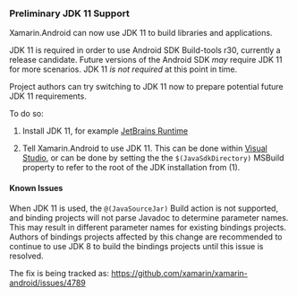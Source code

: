 ### Preliminary JDK 11 Support

Xamarin.Android can now use JDK 11 to build libraries and applications.

JDK 11 is required in order to use Android SDK Build-tools r30,
currently a release candidate.  Future versions of the Android SDK
*may* require JDK 11 for more scenarios.  JDK 11 *is not required*
at this point in time.

Project authors can try switching to JDK 11 now to prepare
potential future JDK 11 requirements.

To do so:

 1. Install JDK 11, for example
    [JetBrains Runtime](https://confluence.jetbrains.com/display/JBR/JetBrains+Runtime)

 2. Tell Xamarin.Android to use JDK 11.  This can be done within
    [Visual Studio](https://docs.microsoft.com/en-us/xamarin/android/troubleshooting/questions/update-jdk?tabs=windows),
    or can be done by setting the the `$(JavaSdkDirectory)` MSBuild
    property to refer to the root of the JDK installation from (1).

#### Known Issues

When JDK 11 is used, the `@(JavaSourceJar)` Build action is not supported,
and binding projects will not parse Javadoc to determine parameter names.
This may result in different parameter names for existing bindings projects.
Authors of bindings projects affected by this change are recommended to
continue to use JDK 8 to build the bindings projects until this issue is
resolved.

The fix is being tracked as: https://github.com/xamarin/xamarin-android/issues/4789
